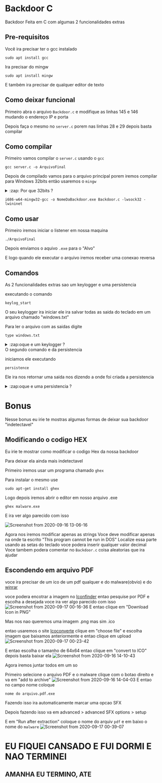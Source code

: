 # Backdoor C
Backdoor Feita em C com algumas 2 funcionalidades extras 
## Pre-requisitos
Você ira precisar ter o gcc instalado
```
sudo apt install gcc
```
Ira precisar do mingw
```
sudo apt install mingw
```
E também ira precisar de qualquer editor de texto
## Como deixar funcional
Primeiro abra o arquivo ```Backdoor.c``` e modifique as linhas 145 e 146 mudando o endereço IP e porta

Depois faça o mesmo no ```server.c``` porem nas linhas 28 e 29 depois basta compilar
## Como compilar
Primeiro vamos compilar o ```server.c``` usando o ```gcc```
```
gcc server.c -o ArquivoFinal
```
Depois de compilado vamos para o arquivo principal 
porem iremos compilar para Windows 32bits então usaremos o ```mingw```
<details>
  <summary>:zap: Por que 32bits ?</summary>

  Quando compilado em 32bits ele ira poder rodar em qualquer computador windows inclusive  64bits

</details>

```
i686-w64-mingw32-gcc -o NomeDaBackdoor.exe Backdoor.c -lwsock32 -lwininet
```
## Como usar 
Primeiro iremos iniciar o listener em nossa maquina
```
./ArquivoFinal
```
Depois enviamos o aquivo ```.exe``` para o "Alvo"

E logo quando ele executar o arquivo iremos receber uma conexao reversa
## Comandos
As 2 funcionalidades extras sao um keylogger e uma persistencia

executando o comando 
```
keylog_start
```
O seu keylogger ira iniciar ele ira salvar todas as saida do teclado em um arquivo chamado "windows.txt"

Para ler o arquivo com as saidas digite
```
type windows.txt
```
<details>
  <summary>:zap:oque e um keylogger ?</summary>
  
  keylogger nada mais e do que um programa que captura tudo que for digitado
</details>
O segundo comando e da persistencia

iniciamos ele executando 
```
persistence
```
Ele ira nos retornar uma saida nos dizendo a onde foi criada a persistencia


<details>
  <summary>:zap:oque e uma persistencia ?</summary>
  Persistencia e basicamento um script que quando executado ira fazer
  
  o seu malware ser executado sempre que o PC for ligado
</details>

# Bonus
Nesse bonus eu irie te mostras algumas formas de deixar sua backdoor "indetectavel"

## Modificando o codigo HEX
Eu irie te mostrar como modificar o codigo Hex da nossa backdoor 

Para deixar ela ainda mais indetectavel

Primeiro iremos usar um programa chamado ```ghex```

Para instalar o mesmo use 
```
sudo apt-get install ghex
```
Logo depois iremos abrir o editor em nosso arquivo .exe
```
ghex malware.exe
```
E ira ver algo parecido com isso


![Screenshot from 2020-09-16 13-06-16](https://user-images.githubusercontent.com/62577914/93418429-64418180-f878-11ea-86a6-09c611230ae3.png)


Agora nos iremos modificar apenas as strings
Voce deve modificar apenas na onde ta escrito "This program cannot be run in DOS"
Localize essa parte usando as setas do teclado 
voce podera inserir qualquer valor decimal
Voce tambem podera comentar no ```Backdoor.c``` coisa aleatorias que ira ajudar 

## Escondendo em arquivo PDF
voce ira precisar de um ico de um pdf qualquer e do malware(obvio)
e do [winrar](//www.win-rar.com/)

voce podera encotrar a imagem no [Iconfinder](https://www.iconfinder.com/)
entao pesquise por PDF e escolha a desejada
voce ira ver algo parecido com isso 
![Screenshot from 2020-09-17 00-16-36](https://user-images.githubusercontent.com/62577914/93419836-d4053b80-f87b-11ea-859d-6e7a21733121.png)
E entao clique em "Download Icon in PNG"

Mas nos nao queremos uma imagem .png mas sim .ico

entao usaremos o site [Icoconverte](https://icoconvert.com/)
clique em "choose file" e escolha imagem que baixamos anteriormente e entao clique em upload
![Screenshot from 2020-09-17 00-23-42](https://user-images.githubusercontent.com/62577914/93420439-e16ef580-f87c-11ea-8ed0-a2168d79861f.png)

E entao escolha o tamanho de 64x64 entao clique em "convert to ICO" depois basta baixar ela
![Screenshot from 2020-09-16 14-10-43](https://user-images.githubusercontent.com/62577914/93420787-b1742200-f87d-11ea-99a1-99a130719a6d.png)


Agora iremos juntar todos em um so

Primeiro selecione o arquivo PDF e o malware clique com o botao direito e va em "add to archive"
![Screenshot from 2020-09-16 14-04-03](https://user-images.githubusercontent.com/62577914/93420905-ff892580-f87d-11ea-831d-b4f04ab96787.png)
E entao no campo nome coloque 
```
nome do arquivo.pdf.exe
```
Fazendo isso ira automaticamente marcar uma opcao SFX

Depois fazendo isso va em advanced > advanced SFX options > setup

E em "Run after extraction" coloque o nome do arquiv ```pdf``` e em baixo o nome do ```malware```
![Screenshot from 2020-09-17 00-39-07](https://user-images.githubusercontent.com/62577914/93421243-cf8e5200-f87e-11ea-9676-c2c7e2b49988.png)


# **EU FIQUEI CANSADO E FUI DORMI E NAO TERMINEI**
## **AMANHA EU TERMINO, ATE**
